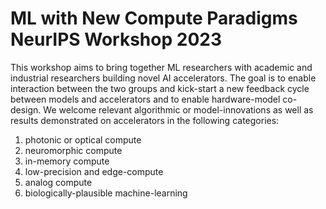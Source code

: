 # ML with New Compute Paradigms NeurIPS Workshop 2023
This workshop aims to bring together ML researchers with academic and industrial researchers building novel AI accelerators.
The goal is to enable interaction between the two groups and kick-start a new feedback cycle between models and accelerators and to enable hardware-model co-design. 
We welcome relevant algorithmic or model-innovations as well as results demonstrated on accelerators in the following categories:
1. photonic or optical compute
2. neuromorphic compute
3. in-memory compute
4. low-precision and edge-compute
5. analog compute
6. biologically-plausible machine-learning

